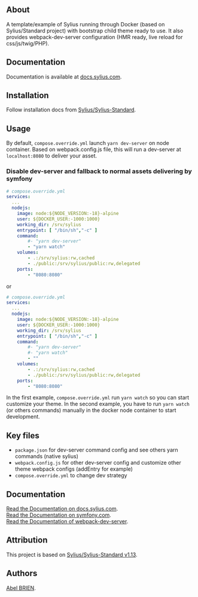 ## About

A template/example of Sylius running through Docker (based on Sylius/Standard project) with bootstrap child theme ready to use.
It also provides webpack-dev-server configuration (HMR ready, live reload for css/js/twig/PHP).

## Documentation

Documentation is available at [docs.sylius.com](http://docs.sylius.com).

## Installation

Follow installation docs from [Sylius/Sylius-Standard](https://github.com/Sylius/Sylius-Standard/).

## Usage

By default, `compose.override.yml` launch `yarn dev-server` on node container. Based on webpack.config.js file, this will run a dev-server at `localhost:8080` to deliver your asset.

### Disable dev-server and fallback to normal assets delivering by symfony

```yaml
# compose.override.yml
services: 
  ...
  nodejs:
    image: node:${NODE_VERSION:-18}-alpine
    user: ${DOCKER_USER:-1000:1000}
    working_dir: /srv/sylius
    entrypoint: [ "/bin/sh","-c" ]
    command:
        #- "yarn dev-server"
        - "yarn watch"
    volumes:
        - .:/srv/sylius:rw,cached
        - ./public:/srv/sylius/public:rw,delegated
    ports: 
        - "8080:8080"
```

or 

```yaml
# compose.override.yml
services: 
  ...
  nodejs:
    image: node:${NODE_VERSION:-18}-alpine
    user: ${DOCKER_USER:-1000:1000}
    working_dir: /srv/sylius
    entrypoint: [ "/bin/sh","-c" ]
    command:
        #- "yarn dev-server"
        #- "yarn watch"
        - ""
    volumes:
        - .:/srv/sylius:rw,cached
        - ./public:/srv/sylius/public:rw,delegated
    ports: 
        - "8080:8080"
```

In the first example, `compose.override.yml` run ```yarn watch``` so you can start customize your theme.
In the second example, you have to run ```yarn watch``` (or others commands) manually in the docker node container to start development.

## Key files

- `package.json` for dev-server command config and see others yarn commands (native sylius)
- `webpack.config.js` for other dev-server config and customize other theme webpack configs (addEntry for example)
- `compose.override.yml` to change dev strategy

## Documentation

[Read the Documentation on docs.sylius.com](http://docs.sylius.com).  
[Read the Documentation on symfony.com](https://symfony.com/doc/current/frontend.html).  
[Read the Documentation of webpack-dev-server](https://github.com/webpack/webpack-dev-server).  

## Attribution

This project is based on [Sylius/Sylius-Standard v1.13](https://github.com/Sylius/Sylius-Standard).

## Authors

[Abel BRIEN](https://github.com/aboul).